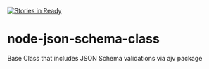 [![Stories in Ready](https://badge.waffle.io/NodeJunkie/node-json-schema-class.png?label=ready&title=Ready)](https://waffle.io/NodeJunkie/node-json-schema-class)
# node-json-schema-class
Base Class that includes JSON Schema validations via ajv package
